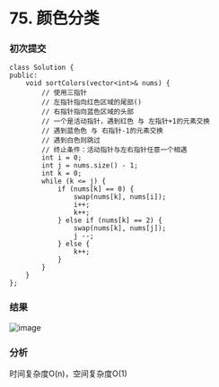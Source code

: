 # 75. 颜色分类

### 初次提交
```
class Solution {
public:
    void sortColors(vector<int>& nums) {
        // 使用三指针
        // 左指针指向红色区域的尾部()
        // 右指针指向蓝色区域的头部
        // 一个是活动指针，遇到红色 与 左指针+1的元素交换
        // 遇到蓝色色 与 右指针-1的元素交换
        // 遇到白色则跳过
        // 终止条件：活动指针与左右指针任意一个相遇
        int i = 0;
        int j = nums.size() - 1;
        int k = 0;
        while (k <= j) {
            if (nums[k] == 0) {
                swap(nums[k], nums[i]);
                i++;
                k++;
            } else if (nums[k] == 2) {
                swap(nums[k], nums[j]);
                j --;
            } else {
                k++;
            }
        }
    }
};
```
### 结果

![image](https://github.com/user-attachments/assets/a810c1f1-0658-4589-a2d8-24da319dc64c)

### 分析
时间复杂度O(n)，空间复杂度O(1)
